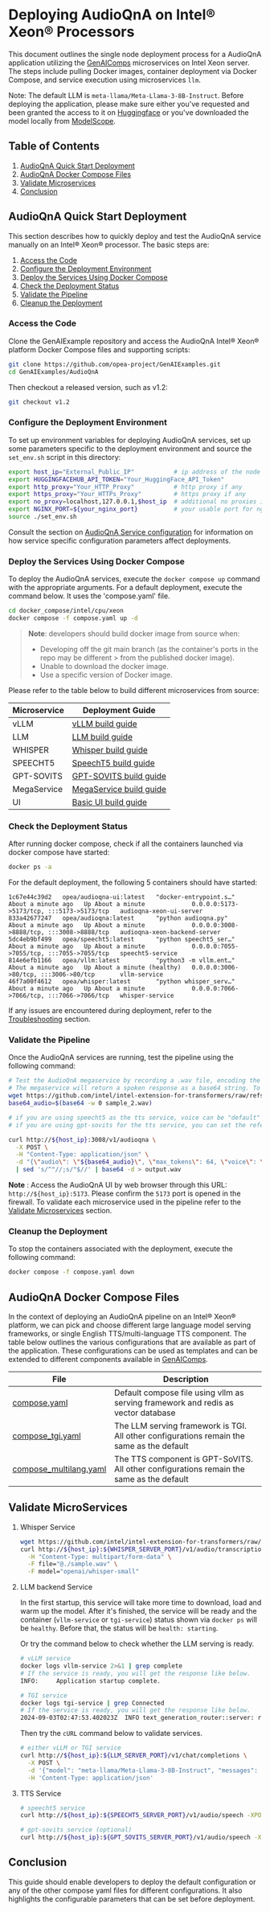# Deploying AudioQnA on Intel® Xeon® Processors

This document outlines the single node deployment process for a AudioQnA application utilizing the [GenAIComps](https://github.com/opea-project/GenAIComps.git) microservices on Intel Xeon server. The steps include pulling Docker images, container deployment via Docker Compose, and service execution using microservices `llm`.

Note: The default LLM is `meta-llama/Meta-Llama-3-8B-Instruct`. Before deploying the application, please make sure either you've requested and been granted the access to it on [Huggingface](https://huggingface.co/meta-llama/Meta-Llama-3-8B-Instruct) or you've downloaded the model locally from [ModelScope](https://www.modelscope.cn/models).

## Table of Contents

1. [AudioQnA Quick Start Deployment](#audioqna-quick-start-deployment)
2. [AudioQnA Docker Compose Files](#audioqna-docker-compose-files)
3. [Validate Microservices](#validate-microservices)
4. [Conclusion](#conclusion)

## AudioQnA Quick Start Deployment

This section describes how to quickly deploy and test the AudioQnA service manually on an Intel® Xeon® processor. The basic steps are:

1. [Access the Code](#access-the-code)
2. [Configure the Deployment Environment](#configure-the-deployment-environment)
3. [Deploy the Services Using Docker Compose](#deploy-the-services-using-docker-compose)
4. [Check the Deployment Status](#check-the-deployment-status)
5. [Validate the Pipeline](#validate-the-pipeline)
6. [Cleanup the Deployment](#cleanup-the-deployment)

### Access the Code

Clone the GenAIExample repository and access the AudioQnA Intel® Xeon® platform Docker Compose files and supporting scripts:

```bash
git clone https://github.com/opea-project/GenAIExamples.git
cd GenAIExamples/AudioQnA
```

Then checkout a released version, such as v1.2:

```bash
git checkout v1.2
```

### Configure the Deployment Environment

To set up environment variables for deploying AudioQnA services, set up some parameters specific to the deployment environment and source the `set_env.sh` script in this directory:

```bash
export host_ip="External_Public_IP"           # ip address of the node
export HUGGINGFACEHUB_API_TOKEN="Your_HuggingFace_API_Token"
export http_proxy="Your_HTTP_Proxy"           # http proxy if any
export https_proxy="Your_HTTPs_Proxy"         # https proxy if any
export no_proxy=localhost,127.0.0.1,$host_ip  # additional no proxies if needed
export NGINX_PORT=${your_nginx_port}          # your usable port for nginx, 80 for example
source ./set_env.sh
```

Consult the section on [AudioQnA Service configuration](#audioqna-configuration) for information on how service specific configuration parameters affect deployments.

### Deploy the Services Using Docker Compose

To deploy the AudioQnA services, execute the `docker compose up` command with the appropriate arguments. For a default deployment, execute the command below. It uses the 'compose.yaml' file.

```bash
cd docker_compose/intel/cpu/xeon
docker compose -f compose.yaml up -d
```

> **Note**: developers should build docker image from source when:
>
> - Developing off the git main branch (as the container's ports in the repo may be different > from the published docker image).
> - Unable to download the docker image.
> - Use a specific version of Docker image.

Please refer to the table below to build different microservices from source:

| Microservice | Deployment Guide                                                                                                                  |
| ------------ | --------------------------------------------------------------------------------------------------------------------------------- |
| vLLM         | [vLLM build guide](https://github.com/opea-project/GenAIComps/tree/main/comps/third_parties/vllm#build-docker)                    |
| LLM          | [LLM build guide](https://github.com/opea-project/GenAIComps/tree/main/comps/llms)                                                |
| WHISPER      | [Whisper build guide](https://github.com/opea-project/GenAIComps/tree/main/comps/asr/src#211-whisper-server-image)                |
| SPEECHT5     | [SpeechT5 build guide](https://github.com/opea-project/GenAIComps/tree/main/comps/tts/src#211-speecht5-server-image)              |
| GPT-SOVITS   | [GPT-SOVITS build guide](https://github.com/opea-project/GenAIComps/tree/main/comps/third_parties/gpt-sovits/src#build-the-image) |
| MegaService  | [MegaService build guide](../../../../README_miscellaneous.md#build-megaservice-docker-image)                                     |
| UI           | [Basic UI build guide](../../../../README_miscellaneous.md#build-ui-docker-image)                                                 |

### Check the Deployment Status

After running docker compose, check if all the containers launched via docker compose have started:

```bash
docker ps -a
```

For the default deployment, the following 5 containers should have started:

```
1c67e44c39d2   opea/audioqna-ui:latest   "docker-entrypoint.s…"   About a minute ago   Up About a minute             0.0.0.0:5173->5173/tcp, :::5173->5173/tcp   audioqna-xeon-ui-server
833a42677247   opea/audioqna:latest      "python audioqna.py"     About a minute ago   Up About a minute             0.0.0.0:3008->8888/tcp, :::3008->8888/tcp   audioqna-xeon-backend-server
5dc4eb9bf499   opea/speecht5:latest      "python speecht5_ser…"   About a minute ago   Up About a minute             0.0.0.0:7055->7055/tcp, :::7055->7055/tcp   speecht5-service
814e6efb1166   opea/vllm:latest          "python3 -m vllm.ent…"   About a minute ago   Up About a minute (healthy)   0.0.0.0:3006->80/tcp, :::3006->80/tcp       vllm-service
46f7a00f4612   opea/whisper:latest       "python whisper_serv…"   About a minute ago   Up About a minute             0.0.0.0:7066->7066/tcp, :::7066->7066/tcp   whisper-service
```

If any issues are encountered during deployment, refer to the [Troubleshooting](../../../../README_miscellaneous.md#troubleshooting) section.

### Validate the Pipeline

Once the AudioQnA services are running, test the pipeline using the following command:

```bash
# Test the AudioQnA megaservice by recording a .wav file, encoding the file into the base64 format, and then sending the base64 string to the megaservice endpoint.
# The megaservice will return a spoken response as a base64 string. To listen to the response, decode the base64 string and save it as a .wav file.
wget https://github.com/intel/intel-extension-for-transformers/raw/refs/heads/main/intel_extension_for_transformers/neural_chat/assets/audio/sample_2.wav
base64_audio=$(base64 -w 0 sample_2.wav)

# if you are using speecht5 as the tts service, voice can be "default" or "male"
# if you are using gpt-sovits for the tts service, you can set the reference audio following https://github.com/opea-project/GenAIComps/blob/main/comps/third_parties/gpt-sovits/src/README.md

curl http://${host_ip}:3008/v1/audioqna \
  -X POST \
  -H "Content-Type: application/json" \
  -d "{\"audio\": \"${base64_audio}\", \"max_tokens\": 64, \"voice\": \"default\"}" \
  | sed 's/^"//;s/"$//' | base64 -d > output.wav
```

**Note** : Access the AudioQnA UI by web browser through this URL: `http://${host_ip}:5173`. Please confirm the `5173` port is opened in the firewall. To validate each microservice used in the pipeline refer to the [Validate Microservices](#validate-microservices) section.

### Cleanup the Deployment

To stop the containers associated with the deployment, execute the following command:

```bash
docker compose -f compose.yaml down
```

## AudioQnA Docker Compose Files

In the context of deploying an AudioQnA pipeline on an Intel® Xeon® platform, we can pick and choose different large language model serving frameworks, or single English TTS/multi-language TTS component. The table below outlines the various configurations that are available as part of the application. These configurations can be used as templates and can be extended to different components available in [GenAIComps](https://github.com/opea-project/GenAIComps.git).

| File                                               | Description                                                                               |
| -------------------------------------------------- | ----------------------------------------------------------------------------------------- |
| [compose.yaml](./compose.yaml)                     | Default compose file using vllm as serving framework and redis as vector database         |
| [compose_tgi.yaml](./compose_tgi.yaml)             | The LLM serving framework is TGI. All other configurations remain the same as the default |
| [compose_multilang.yaml](./compose_multilang.yaml) | The TTS component is GPT-SoVITS. All other configurations remain the same as the default  |

## Validate MicroServices

1. Whisper Service

   ```bash
   wget https://github.com/intel/intel-extension-for-transformers/raw/main/intel_extension_for_transformers/neural_chat/assets/audio/sample.wav
   curl http://${host_ip}:${WHISPER_SERVER_PORT}/v1/audio/transcriptions \
     -H "Content-Type: multipart/form-data" \
     -F file="@./sample.wav" \
     -F model="openai/whisper-small"
   ```

2. LLM backend Service

   In the first startup, this service will take more time to download, load and warm up the model. After it's finished, the service will be ready and the container (`vllm-service` or `tgi-service`) status shown via `docker ps` will be `healthy`. Before that, the status will be `health: starting`.

   Or try the command below to check whether the LLM serving is ready.

   ```bash
   # vLLM service
   docker logs vllm-service 2>&1 | grep complete
   # If the service is ready, you will get the response like below.
   INFO:     Application startup complete.
   ```

   ```bash
   # TGI service
   docker logs tgi-service | grep Connected
   # If the service is ready, you will get the response like below.
   2024-09-03T02:47:53.402023Z  INFO text_generation_router::server: router/src/server.rs:2311: Connected
   ```

   Then try the `cURL` command below to validate services.

   ```bash
   # either vLLM or TGI service
   curl http://${host_ip}:${LLM_SERVER_PORT}/v1/chat/completions \
     -X POST \
     -d '{"model": "meta-llama/Meta-Llama-3-8B-Instruct", "messages": [{"role": "user", "content": "What is Deep Learning?"}], "max_tokens":17}' \
     -H 'Content-Type: application/json'
   ```

3. TTS Service

   ```bash
   # speecht5 service
   curl http://${host_ip}:${SPEECHT5_SERVER_PORT}/v1/audio/speech -XPOST -d '{"input": "Who are you?"}' -H 'Content-Type: application/json' --output speech.mp3

   # gpt-sovits service (optional)
   curl http://${host_ip}:${GPT_SOVITS_SERVER_PORT}/v1/audio/speech -XPOST -d '{"input": "Who are you?"}' -H 'Content-Type: application/json' --output speech.mp3
   ```

## Conclusion

This guide should enable developers to deploy the default configuration or any of the other compose yaml files for different configurations. It also highlights the configurable parameters that can be set before deployment.
